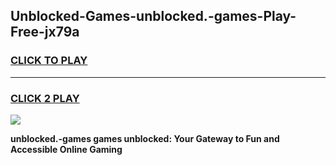 
## Unblocked-Games-unblocked.-games-Play-Free-jx79a
<h3>
<a href="https://premium76.site?title=unblocked.-games&ref=22A">CLICK TO PLAY</a></h3>
<hr>

<h3>
<a href="https://premium76.site?title=unblocked.-games&ref=22A">CLICK 2 PLAY</a>
  
</h3>

<a href="https://premium76.site?title=unblocked.-games&ref=22A"><img src="https://clearcache.store/games.png"></a>


**unblocked.-games games unblocked: Your Gateway to Fun and Accessible Online Gaming**
